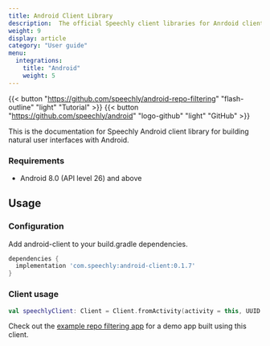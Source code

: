 ```yaml
---
title: Android Client Library
description:  The official Speechly client libraries for Anrdoid clients. 
weight: 9
display: article
category: "User guide"
menu:
  integrations:
    title: "Android"
    weight: 5
---
```


{{< button "https://github.com/speechly/android-repo-filtering" "flash-outline" "light" "Tutorial" >}}
{{< button "https://github.com/speechly/android" "logo-github" "light" "GitHub" >}}

This is the documentation for Speechly Android client library for building natural user interfaces with Android.

### Requirements

* Android 8.0 (API level 26) and above

## Usage

### Configuration

Add android-client to your build.gradle dependencies.

```gradle
dependencies {
  implementation 'com.speechly:android-client:0.1.7'
}
```

### Client usage

```kotlin
val speechlyClient: Client = Client.fromActivity(activity = this, UUID.fromString("yourkey"))
```

Check out the [example repo filtering app](https://github.com/speechly/android-repo-filtering) for a demo app built using this client.